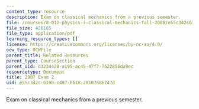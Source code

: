 ```yaml
---
content_type: resource
description: Exam on classical mechanics from a previous semester.
file: /courses/8-012-physics-i-classical-mechanics-fall-2008/e55c342c6190c4976b1820107886747d_2007_quiz2.pdf
file_size: 426165
file_type: application/pdf
learning_resource_types: []
license: https://creativecommons.org/licenses/by-nc-sa/4.0/
ocw_type: OCWFile
parent_title: Related Resources
parent_type: CourseSection
parent_uid: d3234428-a195-ac45-47f7-7522856da9ec
resourcetype: Document
title: 2007 Exam 2
uid: e55c342c-6190-c497-6b18-20107886747d
---
```

Exam on classical mechanics from a previous semester.